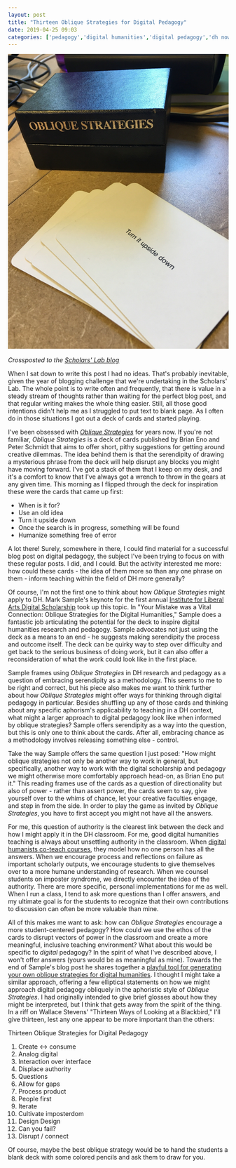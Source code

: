 ```yaml
---
layout: post
title: "Thirteen Oblique Strategies for Digital Pedagogy"
date: 2019-04-25 09:03
categories: ['pedagogy','digital humanities','digital pedagogy','dh now']
---
```


<img src="/assets/images/oblique/oblique.jpg" alt="Oblique Strategies card and deck" style="max-height:50%; margin-left: auto; margin-right:auto;">

*Crossposted to the [Scholars' Lab blog](https://scholarslab.lib.virginia.edu/blog/thirteen-oblique-strategies-for-digital-pedagogy/)*

When I sat down to write this post I had no ideas. That's probably inevitable, given the year of blogging challenge that we're undertaking in the Scholars' Lab. The whole point is to write often and frequently, that there is value in a steady stream of thoughts rather than waiting for the perfect blog post, and that regular writing makes the whole thing easier. Still, all those good intentions didn't help me as I struggled to put text to blank page. As I often do in those situations I got out a deck of cards and started playing. 

I've been obsessed with [_Oblique Strategies_](http://www.rtqe.net/ObliqueStrategies/) for years now. If you're not familiar, _Oblique Strategies_ is a deck of cards published by Brian Eno and Peter Schmidt that aims to offer short, pithy suggestions for getting around creative dilemmas. The idea behind them is that the serendipity of drawing a mysterious phrase from the deck will help disrupt any blocks you might have moving forward. I've got a stack of them that I keep on my desk, and it's a comfort to know that I've always got a wrench to throw in the gears at any given time. This morning as I flipped through the deck for inspiration these were the cards that came up first:

* When is it for?
* Use an old idea
* Turn it upside down
* Once the search is in progress, something will be found
* Humanize something free of error

A lot there! Surely, somewhere in there, I could find material for a successful blog post on digital pedagogy, the subject I've been trying to focus on with these regular posts. I did, and I could. But the activity interested me more: how could these cards - the idea of them more so than any one phrase on them - inform teaching within the field of DH more generally? 

Of course, I'm not the first one to think about how _Oblique Strategies_ might apply to DH. Mark Sample's keynote for the first annual [Institute for Liberal Arts Digital Scholarship](https://iliads.org/) took up this topic. In "Your Mistake was a Vital Connection: Oblique Strategies for the Digital Humanities," Sample does a fantastic job articulating the potential for the deck to inspire digital humanities research and pedagogy. Sample advocates not just using the deck as a means to an end - he suggests making serendipity the process and outcome itself. The deck can be quirky way to step over difficulty and get back to the serious business of doing work, but it can also offer a reconsideration of what the work could look like in the first place. 

Sample frames using _Oblique Strategies_ in DH research and pedagogy as a question of embracing serendipity as a methodology. This seems to me to be right and correct, but his piece also makes me want to think further about how _Oblique Strategies_ might offer ways for thinking through digital pedagogy in particular. Besides shuffling up any of those cards and thinking about any specific aphorism's applicability to teaching in a DH context, what might a larger approach to digital pedagogy look like when informed by oblique strategies? Sample offers serendipity as a way into the question, but this is only one to think about the cards. After all, embracing chance as a methodology involves releasing something else - control. 

Take the way Sample offers the same question I just posed: "How might oblique strategies not only be another way to work in general, but specifically, another way to work with the digital scholarship and pedagogy we might otherwise more comfortably approach head-on, as Brian Eno put it." This reading frames use of the cards as a question of directionality but also of power - rather than assert power, the cards seem to say, give yourself over to the whims of chance, let your creative faculties engage, and step in from the side. In order to play the game as invited by _Oblique Strategies_, you have to first accept you might not have all the answers. 

For me, this question of authority is the clearest link between the deck and how I might apply it in the DH classroom. For me, good digital humanities teaching is always about unsettling authority in the classroom. When [digital humanists co-teach courses](http://walshbr.com/blog/co-teaching/), they model how no one person has all the answers. When we encourage process and reflections on failure as important scholarly outputs, we encourage students to give themselves over to a more humane understanding of research. When we counsel students on imposter syndrome, we directly encounter the idea of the authority. There are more specific, personal implementations for me as well. When I run a class, I tend to ask more questions than I offer answers, and my ultimate goal is for the students to recognize that their own contributions to discussion can often be more valuable than mine.

All of this makes me want to ask: how can _Oblique Strategies_ encourage a more student-centered pedagogy? How could we use the ethos of the cards to disrupt vectors of power in the classroom and create a more meaningful, inclusive teaching environment? What about this would be specific to _digital_ pedagogy? In the spirit of what I've described above, I won't offer answers (yours would be as meaningful as mine). Towards the end of Sample's blog post he shares together a [playful tool for generating your own oblique strategies for digital humanities](http://www.samplereality.com/obliquedh/obliquedh.html). I thought I might take a similar approach, offering a few elliptical statements on how we might approach digital pedagogy obliquely in the aphoristic style of _Oblique Strategies_. I had originally intended to give brief glosses about how they might be interpreted, but I think that gets away from the spirit of the thing. In a riff on Wallace Stevens' "Thirteen Ways of Looking at a Blackbird," I'll give thirteen, lest any one appear to be more important than the others:

Thirteen Oblique Strategies for Digital Pedagogy

1. Create <-> consume
2. Analog digital
3. Interaction over interface
4. Displace authority
5. Questions
6. Allow for gaps
7. Process product
8. People first
9. Iterate
10. Cultivate imposterdom
11. Design Design
12. Can you fail?
13. Disrupt / connect

Of course, maybe the best oblique strategy would be to hand the students a blank deck with some colored pencils and ask them to draw for you.